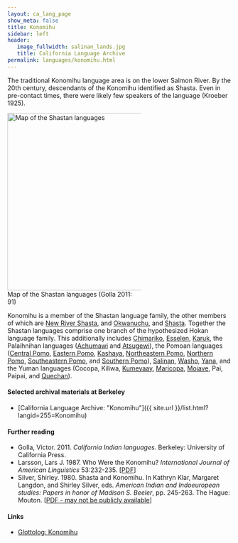 ```yaml
---
layout: ca_lang_page
show_meta: false
title: Konomihu
sidebar: left
header:
   image_fullwidth: salinan_lands.jpg
   title: California Language Archive
permalink: languages/konomihu.html
---
```


The traditional Konomihu language area is on the lower Salmon River. By the 20th century, descendants of the Konomihu identified as Shasta. Even in pre-contact times, there were likely few speakers of the language (Kroeber 1925).

<div class="image fit right" style="width: 300px;">
<a href="https://i.pinimg.com/originals/23/7c/00/237c00c54aeec18a3edac8090cc6ff10.jpg"><img alt="Map of the Shastan languages" src="{{ site.urlimg }}shastan-languages-map.jpeg" width="400px"/></a>
<div class="caption">
Map of the Shastan languages (Golla 2011: 91)
</div>
</div>

Konomihu is a member of the Shastan language family, the other members of which are [New River Shasta](new-river-shasta.html), and [Okwanuchu](okwanuchu.html), and [Shasta](shasta.html). Together the Shastan languages comprise one branch of the hypothesized Hokan language family. This additionally includes [Chimariko](chimariko.html), [Esselen](esselen.html), [Karuk](karuk.html), the Palaihnihan languages ([Achumawi](achumawi.html) and [Atsugewi](atsugewi.html)), the Pomoan languages ([Central Pomo](central-pomo.html), [Eastern Pomo](eastern-pomo.html), [Kashaya](kashaya.html), [Northeastern Pomo](northeastern-pomo.html), [Northern Pomo](northern-pomo.html), [Southeastern Pomo](southeastern-pomo.html), and [Southern Pomo](southern-pomo.html)), [Salinan](salinan.html), [Washo](washo.html), [Yana](yana.html), and the Yuman languages (Cocopa, Kiliwa, [Kumeyaay](kumeyaay.html), [Maricopa](maricopa.html), [Mojave](mojave.html), Pai, Paipai, and [Quechan](quechan.html)).

#### Selected archival materials at Berkeley

* [California Language Archive: "Konomihu"]({{ site.url }}/list.html?langid=255=Konomihu)

#### Further reading

* Golla, Victor. 2011. *California Indian languages.* Berkeley: University of California Press.
* Larsson, Lars J. 1987. Who Were the Konomihu? *International Journal of American Linguistics* 53:232-235.
[[PDF](https://www.journals.uchicago.edu/doi/pdf/10.1086/466054)]
* Silver, Shirley. 1980. Shasta and Konomihu. In Kathryn Klar, Margaret Langdon, and Shirley Silver, eds. *American Indian and Indoeuropean studies: Papers in honor of Madison S. Beeler*, pp. 245-263. The Hague: Mouton.
[[PDF - may not be publicly available](https://www.degruyter.com/document/doi/10.1515/9783110808681.245/html)]

#### Links

* [Glottolog: Konomihu](https://glottolog.org/resource/languoid/id/kono1241)

